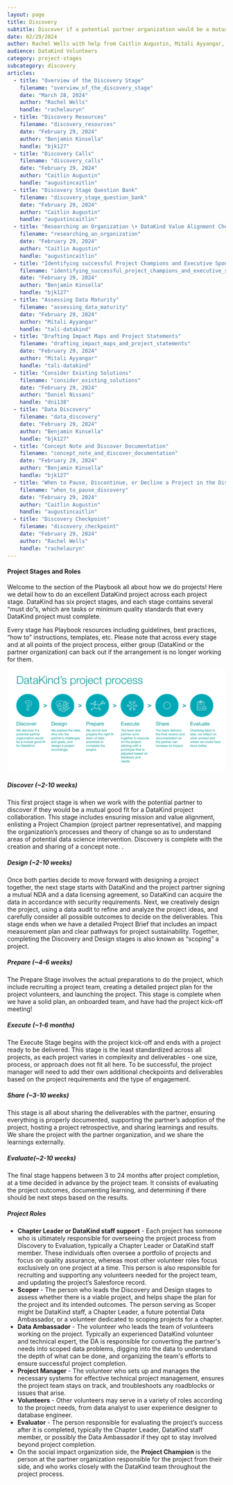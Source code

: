 ```yaml
---
layout: page
title: Discovery
subtitle: Discover if a potential partner organization would be a mutual good fit for DataKind
date: 02/29/2024
author: Rachel Wells with help from Caitlin Augustin, Mitali Ayyangar, Caroline Charrow, Jackson Thomas, Shanna Lee, Michael Dowd, Jake Porway, Russatta Buford, Mallory Sheff, Elana Stern
audience: DataKind Volunteers
category: project-stages
subcategory: discovery
articles:
  - title: "Overview of the Discovery Stage"
    filename: "overview_of_the_discovery_stage"
    date: "March 28, 2024"
    author: "Rachel Wells"
    handle: "rachelauryn"
  - title: "Discovery Resources"
    filename: "discovery_resources"
    date: "February 29, 2024"
    author: "Benjamin Kinsella"
    handle: "bjk127"
  - title: "Discovery Calls"
    filename: "discovery_calls"
    date: "February 29, 2024"
    author: "Caitlin Augustin"
    handle: "augustincaitlin"
  - title: "Discovery Stage Question Bank"
    filename: "discovery_stage_question_bank"
    date: "February 29, 2024"
    author: "Caitlin Augustin"
    handle: "augustincaitlin"
  - title: "Researching an Organization \+ DataKind Value Alignment Check"
    filename: "researching_an_organization"
    date: "February 29, 2024"
    author: "Caitlin Augustin"
    handle: "augustincaitlin"
  - title: "Identifying successful Project Champions and Executive Sponsors"
    filename: "identifying_successful_project_champions_and_executive_sponsors"
    date: "February 29, 2024"
    author: "Benjamin Kinsella"
    handle: "bjk127"
  - title: "Assessing Data Maturity"
    filename: "assessing_data_maturity"
    date: "February 29, 2024"
    author: "Mitali Ayyangar"
    handle: "tali-datakind"
  - title: "Drafting Impact Maps and Project Statements"
    filename: "drafting_impact_maps_and_project_statements"
    date: "February 29, 2024"
    author: "Mitali Ayyangar"
    handle: "tali-datakind"
  - title: "Consider Existing Solutions"
    filename: "consider_existing_solutions"
    date: "February 29, 2024"
    author: "Daniel Nissani"
    handle: "dni138"
  - title: "Data Discovery"
    filename: "data_discovery"
    date: "February 29, 2024"
    author: "Benjamin Kinsella"
    handle: "bjk127"
  - title: "Concept Note and Discover Documentation"
    filename: "concept_note_and_discover_documentation"
    date: "February 29, 2024"
    author: "Benjamin Kinsella"
    handle: "bjk127"
  - title: "When to Pause, Discontinue, or Decline a Project in the Discover Stage"
    filename: "when_to_pause_discovery"
    date: "February 29, 2024"
    author: "Caitlin Augustin"
    handle: "augustincaitlin"
  - title: "Discovery Checkpoint"
    filename: "discovery_checkpoint"
    date: "February 29, 2024"
    author: "Rachel Wells"
    handle: "rachelauryn"
---
```


#### Project Stages and Roles


Welcome to the section of the Playbook all about how we do projects! Here we detail how to do an excellent DataKind project across each project stage. DataKind has six project stages, and each stage contains several “must do”s, which are tasks or minimum quality standards that every DataKind project must complete.


Every stage has Playbook resources including guidelines, best practices, “how to” instructions, templates, etc. Please note that across every stage and at all points of the project process, either group (DataKind or the partner organization) can back out if the arrangement is no longer working for them.



![Discovery Stage DataKind Project Process](/public/img/discovery_dk_project_process.jpg)

##### Discover (\~2\-10 weeks)


This first project stage is when we work with the potential partner to discover if they would be a mutual good fit for a DataKind project collaboration. This stage includes ensuring mission and value alignment, enlisting a Project Champion (project partner representative), and mapping the organization’s processes and theory of change so as to understand areas of potential data science intervention. Discovery is complete with the creation and sharing of a concept note. .


##### Design (\~2\-10 weeks)


Once both parties decide to move forward with designing a project together, the next stage starts with DataKind and the project partner signing a mutual NDA and a data licensing agreement, so DataKind can acquire the data in accordance with security requirements. Next, we creatively design the project, using a data audit to refine and analyze the project ideas, and carefully consider all possible outcomes to decide on the deliverables. This stage ends when we have a detailed Project Brief that includes an impact measurement plan and clear pathways for project sustainability. Together, completing the Discovery and Design stages is also known as “scoping” a project.


##### Prepare (\~4\-6 weeks)


The Prepare Stage involves the actual preparations to do the project, which include recruiting a project team, creating a detailed project plan for the project volunteers, and launching the project. This stage is complete when we have a solid plan, an onboarded team, and have had the project kick\-off meeting!


##### Execute (\~1\-6 months)


The Execute Stage begins with the project kick\-off and ends with a project ready to be delivered. This stage is the least standardized across all projects, as each project varies in complexity and deliverables \- one size, process, or approach does not fit all here. To be successful, the project manager will need to add their own additional checkpoints and deliverables based on the project requirements and the type of engagement. 


##### Share (\~3\-10 weeks)


This stage is all about sharing the deliverables with the partner, ensuring everything is properly documented, supporting the partner’s adoption of the project, hosting a project retrospective, and sharing learnings and results. We share the project with the partner organization, and we share the learnings externally.


##### Evaluate(\~2\-10 weeks)


The final stage happens between 3 to 24 months after project completion, at a time decided in advance by the project team. It consists of evaluating the project outcomes, documenting learning, and determining if there should be next steps based on the results.


##### Project Roles


* **Chapter Leader or DataKind staff support** \- Each project has someone who is ultimately responsible for overseeing the project process from Discovery to Evaluation, typically a Chapter Leader or DataKind staff member. These individuals often oversee a portfolio of projects and focus on quality assurance, whereas most other volunteer roles focus exclusively on one project at a time. This person is also responsible for recruiting and supporting any volunteers needed for the project team, and updating the project’s Salesforce record.
* **Scoper** \- The person who leads the Discovery and Design stages to assess whether there is a viable project, and helps shape the plan for the project and its intended outcomes. The person serving as Scoper might be DataKind staff, a Chapter Leader, a future potential Data Ambassador, or a volunteer dedicated to scoping projects for a chapter.
* **Data Ambassador** \- The volunteer who leads the team of volunteers working on the project. Typically an experienced DataKind volunteer and technical expert, the DA is responsible for converting the partner's needs into scoped data problems, digging into the data to understand the depth of what can be done, and organizing the team's efforts to ensure successful project completion.
* **Project Manager** \- The volunteer who sets up and manages the necessary systems for effective technical project management, ensures the project team stays on track, and troubleshoots any roadblocks or issues that arise.
* **Volunteers** \- Other volunteers may serve in a variety of roles according to the project needs, from data analyst to user experience designer to database engineer.
* **Evaluator** \- The person responsible for evaluating the project’s success after it is completed, typically the Chapter Leader, DataKind staff member, or possibly the Data Ambassador if they opt to stay involved beyond project completion.
* On the social impact organization side, the **Project Champion** is the person at the partner organization responsible for the project from their side, and who works closely with the DataKind team throughout the project process.

